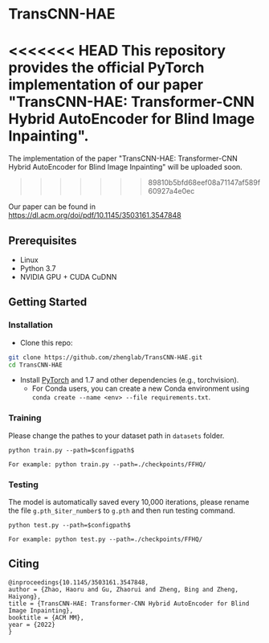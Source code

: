 # TransCNN-HAE

<<<<<<< HEAD
This repository provides the official PyTorch implementation of our paper "TransCNN-HAE: Transformer-CNN Hybrid AutoEncoder for Blind Image Inpainting".
=======
The implementation of the paper "TransCNN-HAE: Transformer-CNN Hybrid AutoEncoder for Blind Image Inpainting" will be uploaded soon.
>>>>>>> 89810b5bfd68eef08a71147af589f60927a4e0ec

Our paper can be found in https://dl.acm.org/doi/pdf/10.1145/3503161.3547848

## Prerequisites

- Linux
- Python 3.7
- NVIDIA GPU + CUDA CuDNN

## Getting Started


### Installation

- Clone this repo:
```bash
git clone https://github.com/zhenglab/TransCNN-HAE.git
cd TransCNN-HAE
```

- Install [PyTorch](http://pytorch.org) and 1.7 and other dependencies (e.g., torchvision).
  - For Conda users, you can create a new Conda environment using `conda create --name <env> --file requirements.txt`.

### Training

Please change the pathes to your dataset path in `datasets` folder.

```
python train.py --path=$configpath$

For example: python train.py --path=./checkpoints/FFHQ/
```

### Testing

The model is automatically saved every 10,000 iterations, please rename the file `g.pth_$iter_number$` to `g.pth` and then run testing command.
```
python test.py --path=$configpath$ 

For example: python test.py --path=./checkpoints/FFHQ/
```

## Citing
```
@inproceedings{10.1145/3503161.3547848,
author = {Zhao, Haoru and Gu, Zhaorui and Zheng, Bing and Zheng, Haiyong},
title = {TransCNN-HAE: Transformer-CNN Hybrid AutoEncoder for Blind Image Inpainting},
booktitle = {ACM MM},
year = {2022}
} 

```